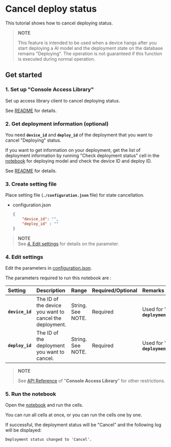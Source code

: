 # Cancel deploy status

This tutorial shows how to cancel deploying status.

> **NOTE**
>
> This feature is intended to be used when a device hangs after you start deploying a AI model and the deployment state on the database remains "Deploying".
> The operation is not guaranteed if this function is executed during normal operation.

## Get started
### 1. Set up "**Console Access Library**"
Set up access library client to cancel deploying status.

See [README](../../../../_common/set_up_console_client/README.md) for details.

### 2. Get deployment information (optional)
You need **`device_id`** and **`deploy_id`** of the deployment that you want to cancel "Deploying" status.

If you want to get information on your deployment, get the list of deployment information by running "Check deployment status" cell in the [notebook](../deploy_to_device/deploy_to_device.ipynb) for deploying model and check the device ID and deploy ID.

See [README](../deploy_to_device/README.md) for details.

### 3. Create setting file
Place setting file (**`./configuration.json`** file) for state cancellation. 
- configuration.json
    ```json
    {
        "device_id": "",
        "deploy_id" : ""
    }
    ```
> **NOTE**<br>
> See [4. Edit settings](#4-edit-settings) for details on the parameter.

### 4. Edit settings
Edit the parameters in [configuration.json](./configuration.json).

The parameters required to run this notebook are :

|Setting|Description|Range|Required/Optional|Remarks
|:--|:--|:--|:--|:--|
|**`device_id`**|The ID of the device you want to cancel the deployment.|String.<br>See NOTE.|Required|Used for "**Console Access Library**" API:<br>**`deployment.deployment.Deployment.cancel_deployment`**|
|**`deploy_id`**|The ID of the deployment you want to cancel.|String.<br>See NOTE.|Required|Used for "**Console Access Library**" API:<br>**`deployment.deployment.Deployment.cancel_deployment`**|

> **NOTE**
>
> See [API Reference](https://developer.aitrios.sony-semicon.com/en/edge-ai-sensing/guides/) of "**Console Access Library**" for other restrictions.

### 5. Run the notebook
Open the [notebook](./cancel_deploy_state.ipynb) and run the cells.

You can run all cells at once, or you can run the cells one by one.

If successful, the deployment status will be "Cancel" and the following log will be displayed:

```
Deployment status changed to 'Cancel'.
```